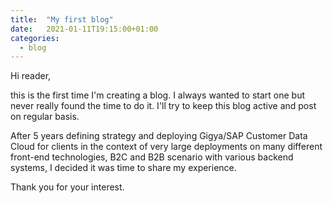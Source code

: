```yaml
---
title:  "My first blog"
date:   2021-01-11T19:15:00+01:00
categories: 
  - blog
---
```


Hi reader, 

this is the first time I'm creating a blog. I always wanted to start one but never really found the time to do it.  I'll try to keep this blog active and post on regular basis.

After 5 years defining strategy and deploying Gigya/SAP Customer Data Cloud for clients in the context of very large deployments on many different front-end technologies, B2C and B2B scenario with various backend systems, I decided it was time to share my experience. 

Thank you for your interest.



